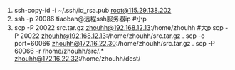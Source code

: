 1. ssh-copy-id -i ~/.ssh/id_rsa.pub root@115.29.138.202
1. ssh -p 20086 tiaoban@远程ssh服务器ip    #小p
2. scp -P 20022 src.tar.gz zhouhh@192.168.12.13:/home/zhouhh   #大p
   scp -P 20022 zhouhh@192.168.12.13:/home/zhouhh/src.tar.gz  .
   scp -o port=60066 zhouhh@172.16.22.30:/home/zhouhh/src.tar.gz .
   scp  -P 60066 -r /home/zhouhh/src/.* zhouhh@172.16.22.32:/home/zhouhh/dest/
